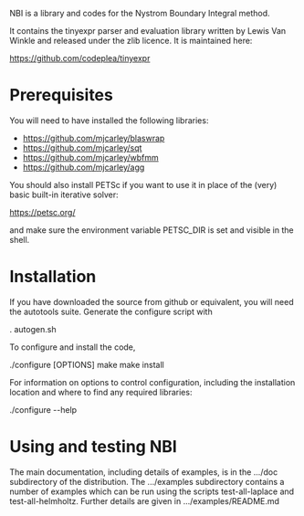 NBI is a library and codes for the Nystrom Boundary Integral method.

It contains the tinyexpr parser and evaluation library written by
Lewis Van Winkle and released under the zlib licence. It is maintained
here:

https://github.com/codeplea/tinyexpr

# Prerequisites

You will need to have installed the following libraries:

- https://github.com/mjcarley/blaswrap
- https://github.com/mjcarley/sqt
- https://github.com/mjcarley/wbfmm
- https://github.com/mjcarley/agg

You should also install PETSc if you want to use it in place of the
(very) basic built-in iterative solver:

https://petsc.org/

and make sure the environment variable PETSC_DIR is set and visible in
the shell.

# Installation

If you have downloaded the source from github or equivalent, you will
need the autotools suite. Generate the configure script with

. autogen.sh

To configure and install the code,

  ./configure [OPTIONS]
  make
  make install

For information on options to control configuration, including the
installation location and where to find any required libraries:

  ./configure --help

# Using and testing NBI

The main documentation, including details of examples, is in the
.../doc subdirectory of the distribution. The .../examples
subdirectory contains a number of examples which can be run using the
scripts test-all-laplace and test-all-helmholtz. Further details are
given in .../examples/README.md
